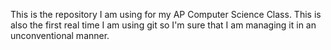 This is the repository I am using for my AP Computer Science Class.
This is also the first real time I am using git so I'm sure that I am
managing it in an unconventional manner.